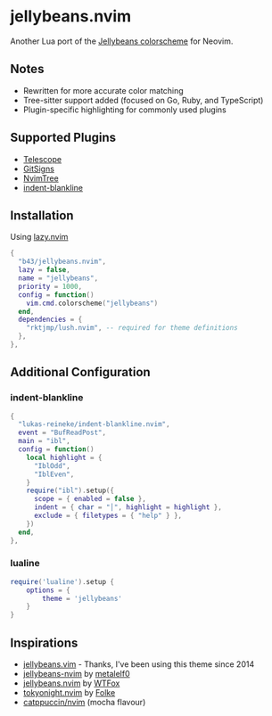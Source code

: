 # jellybeans.nvim

Another Lua port of the [Jellybeans colorscheme](https://github.com/nanotech/jellybeans.vim) for Neovim.

## Notes

- Rewritten for more accurate color matching
- Tree-sitter support added (focused on Go, Ruby, and TypeScript)
- Plugin-specific highlighting for commonly used plugins

## Supported Plugins

- [Telescope](https://github.com/nvim-telescope/telescope.nvim)
- [GitSigns](https://github.com/lewis6991/gitsigns.nvim)
- [NvimTree](https://github.com/nvim-tree/nvim-tree.lua)
- [indent-blankline](https://github.com/lukas-reineke/indent-blankline.nvim)

## Installation

Using [lazy.nvim](https://github.com/folke/lazy.nvim)

```lua
{
  "b43/jellybeans.nvim",
  lazy = false,
  name = "jellybeans",
  priority = 1000,
  config = function()
    vim.cmd.colorscheme("jellybeans")
  end,
  dependencies = {
    "rktjmp/lush.nvim", -- required for theme definitions
  },
},
```

## Additional Configuration

### indent-blankline

```lua
{
  "lukas-reineke/indent-blankline.nvim",
  event = "BufReadPost",
  main = "ibl",
  config = function()
    local highlight = {
      "IblOdd",
      "IblEven",
    }
    require("ibl").setup({
      scope = { enabled = false },
      indent = { char = "│", highlight = highlight },
      exclude = { filetypes = { "help" } },
    })
  end,
},
```

### lualine

```lua
require('lualine').setup {
    options = {
        theme = 'jellybeans'
    }
}
```

## Inspirations

- [jellybeans.vim](https://github.com/nanotech/jellybeans.vim) - Thanks, I've been using this theme since 2014
- [jellybeans-nvim](https://github.com/metalelf0/jellybeans-nvim) by [metalelf0](https://github.com/metalelf0)
- [jellybeans.nvim](https://github.com/WTFox/jellybeans.nvim) by [WTFox](https://github.com/WTFox)
- [tokyonight.nvim](https://github.com/folke/tokyonight.nvim) by [Folke](https://github.com/folke)
- [catppuccin/nvim](https://github.com/catppuccin/nvim) (mocha flavour)
